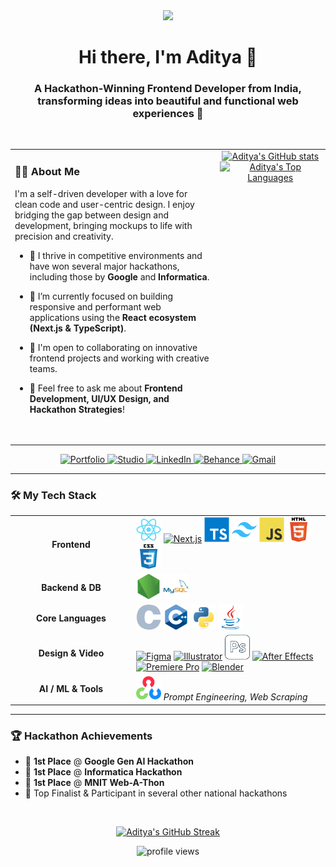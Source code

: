 <div align="center">
  <img src="https://media.giphy.com/media/hvRJCLFzcasrR4ia7z/giphy.gif" width="50" />
  <h1>
    Hi there, I'm Aditya 👋
  </h1>
</div>

<h3 align="center">
  A Hackathon-Winning Frontend Developer from India, transforming ideas into beautiful and functional web experiences 🚀
</h3>

<br>

<table>
  <tr>
    <td valign="top" width="65%">
      
### 👨‍💻 About Me
I'm a self-driven developer with a love for clean code and user-centric design. I enjoy bridging the gap between design and development, bringing mockups to life with precision and creativity.

- 🥇 I thrive in competitive environments and have won several major hackathons, including those by **Google** and **Informatica**.

- 🔭 I’m currently focused on building responsive and performant web applications using the **React ecosystem (Next.js & TypeScript)**.

- 🤝 I'm open to collaborating on innovative frontend projects and working with creative teams.

- 💬 Feel free to ask me about **Frontend Development, UI/UX Design, and Hackathon Strategies**!

<br> </td>
    <td valign="top" width="35%">
      <div align="center">
        <a href="https://github.com/adi0900">
          <img src="https://github-readme-stats.vercel.app/api?username=adi0900&show_icons=true&theme=tokyonight&hide_border=true&count_private=true&height=180px" alt="Aditya's GitHub stats" />
        </a>
        <a href="https://github.com/adi0900">
          <img src="https://github-readme-stats.vercel.app/api/top-langs?username=adi0900&layout=compact&theme=tokyonight&hide_border=true&langs_count=8&height=180px" alt="Aditya's Top Languages" />
        </a>
      </div>
    </td>
  </tr>
</table>

<div align="center">
  <a href="https://www.itsadi.me/" target="_blank">
    <img src="https://img.shields.io/badge/🌐_Portfolio-2ea44f?style=for-the-badge" alt="Portfolio">
  </a>
  <a href="https://www.visualab.studio/" target="_blank">
    <img src="https://img.shields.io/badge/🎨_Studio-8e44ad?style=for-the-badge" alt="Studio">
  </a>
  <a href="https://www.linkedin.com/in/adityak777/" target="_blank">
    <img src="https://img.shields.io/badge/LinkedIn-0077B5?style=for-the-badge&logo=linkedin&logoColor=white" alt="LinkedIn">
  </a>
  <a href="https://www.behance.net/adityask386" target="_blank">
    <img src="https://img.shields.io/badge/Behance-053eff?style=for-the-badge&logo=behance&logoColor=white" alt="Behance">
  </a>
  <a href="mailto:adi1423tya@gmail.com">
    <img src="https://img.shields.io/badge/Gmail-D14836?style=for-the-badge&logo=gmail&logoColor=white" alt="Gmail">
  </a>
</div>

---

### 🛠️ My Tech Stack
<table align="center">
  <tr>
    <td align="center" width="180">
      <strong>Frontend</strong>
    </td>
    <td>
      <a href="https://reactjs.org/" target="_blank"><img src="https://raw.githubusercontent.com/devicons/devicon/master/icons/react/react-original.svg" width="40" alt="React"></a>
      <a href="https://nextjs.org/" target="_blank"><img src="https://cdn.worldvectorlogo.com/logos/nextjs-2.svg" width="40" alt="Next.js"></a>
      <a href="https://www.typescriptlang.org/" target="_blank"><img src="https://raw.githubusercontent.com/devicons/devicon/master/icons/typescript/typescript-original.svg" width="40" alt="TypeScript"></a>
      <a href="https://tailwindcss.com/" target="_blank"><img src="https://raw.githubusercontent.com/devicons/devicon/master/icons/tailwindcss/tailwindcss-original.svg" width="40" alt="TailwindCSS"></a>
      <a href="https://developer.mozilla.org/en-US/docs/Web/JavaScript" target="_blank"><img src="https://raw.githubusercontent.com/devicons/devicon/master/icons/javascript/javascript-original.svg" width="40" alt="JavaScript"></a>
      <a href="https://www.w3.org/html/" target="_blank"><img src="https://raw.githubusercontent.com/devicons/devicon/master/icons/html5/html5-original-wordmark.svg" width="40" alt="HTML5"></a>
      <a href="https://www.w3schools.com/css/" target="_blank"><img src="https://raw.githubusercontent.com/devicons/devicon/master/icons/css3/css3-original-wordmark.svg" width="40" alt="CSS3"></a>
    </td>
  </tr>
  <tr>
    <td align="center">
      <strong>Backend & DB</strong>
    </td>
    <td>
      <a href="https://nodejs.org" target="_blank"><img src="https://raw.githubusercontent.com/devicons/devicon/master/icons/nodejs/nodejs-original.svg" width="40" alt="Node.js"></a>
      <a href="https://www.mysql.com/" target="_blank"><img src="https://raw.githubusercontent.com/devicons/devicon/master/icons/mysql/mysql-original-wordmark.svg" width="40" alt="MySQL"></a>
    </td>
  </tr>
  <tr>
    <td align="center">
      <strong>Core Languages</strong>
    </td>
    <td>
      <a href="#"><img src="https://raw.githubusercontent.com/devicons/devicon/master/icons/c/c-original.svg" width="40" alt="C"></a>
      <a href="#"><img src="https://raw.githubusercontent.com/devicons/devicon/master/icons/cplusplus/cplusplus-original.svg" width="40" alt="C++"></a>
      <a href="https://www.python.org" target="_blank"><img src="https://raw.githubusercontent.com/devicons/devicon/master/icons/python/python-original.svg" width="40" alt="Python"></a>
      <a href="https://www.java.com" target="_blank"><img src="https://raw.githubusercontent.com/devicons/devicon/master/icons/java/java-original.svg" width="40" alt="Java"></a>
    </td>
  </tr>
  <tr>
    <td align="center">
      <strong>Design & Video</strong>
    </td>
    <td>
      <a href="https://www.figma.com/" target="_blank"><img src="https://www.vectorlogo.zone/logos/figma/figma-icon.svg" width="40" alt="Figma"></a>
      <a href="https://www.adobe.com/products/illustrator.html" target="_blank"><img src="https://www.vectorlogo.zone/logos/adobe_illustrator/adobe_illustrator-icon.svg" width="40" alt="Illustrator"></a>
      <a href="https://www.adobe.com/products/photoshop.html" target="_blank"><img src="https://raw.githubusercontent.com/devicons/devicon/master/icons/photoshop/photoshop-line.svg" width="40" alt="Photoshop"></a>
      <a href="https://www.adobe.com/products/aftereffects.html" target="_blank"><img src="https://upload.wikimedia.org/wikipedia/commons/c/cb/Adobe_After_Effects_CC_icon.svg" width="40" alt="After Effects"></a>
      <a href="https://www.adobe.com/products/premiere.html" target="_blank"><img src="https://upload.wikimedia.org/wikipedia/commons/4/40/Adobe_Premiere_Pro_CC_icon.svg" width="40" alt="Premiere Pro"></a>
      <a href="https://www.blender.org/" target="_blank"><img src="https://download.blender.org/branding/community/blender_community_badge_white.svg" width="40" alt="Blender"></a>
    </td>
  </tr>
    <tr>
    <td align="center">
      <strong>AI / ML & Tools</strong>
    </td>
    <td>
      <a href="https://opencv.org/" target="_blank"><img src="https://raw.githubusercontent.com/devicons/devicon/master/icons/opencv/opencv-original.svg" width="40" alt="OpenCV"></a>
      <em>Prompt Engineering, Web Scraping</em>
    </td>
  </tr>
</table>

---

### 🏆 Hackathon Achievements

- 🥇 **1st Place** @ **Google Gen AI Hackathon**
- 🥇 **1st Place** @ **Informatica Hackathon**
- 🥇 **1st Place** @ **MNIT Web-A-Thon**
- 🏅 Top Finalist & Participant in several other national hackathons

<br>

<p align="center">
  <a href="https://github.com/adi0900">
    <img src="https://github-readme-streak-stats.herokuapp.com?user=adi0900&theme=tokyonight&hide_border=true&date_format=M%20j%5B%2C%20Y%5D" alt="Aditya's GitHub Streak" />
  </a>
</p>

<p align="center">
  <img src="https://komarev.com/ghpvc/?username=adi0900&label=Profile%20Views&color=blue&style=flat-square" alt="profile views"/>
</p>
